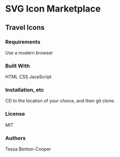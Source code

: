 # SVG Icon Marketplace
## Travel Icons

### Requirements
Use a modern browser

### Built With
HTML
CSS
JavaScript

### Installation, etc
CD to the location of your choice, and then git clone. 

### License
MIT

### Authors
Tessa Benton-Cooper